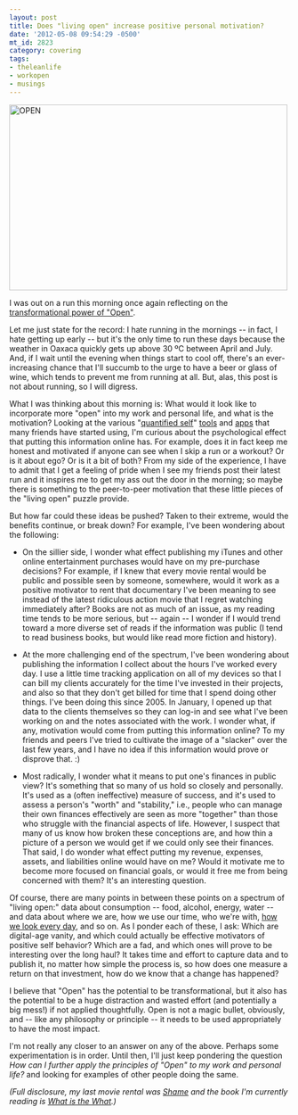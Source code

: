 ```yaml
---
layout: post
title: Does "living open" increase positive personal motivation?
date: '2012-05-08 09:54:29 -0500'
mt_id: 2823
category: covering
tags:
- theleanlife
- workopen
- musings
---
```

<a href="http://www.flickr.com/photos/matthileo/4826783509/" title="OPEN by matthileo, on Flickr"><img src="http://farm5.staticflickr.com/4118/4826783509_4b98dc290b.jpg" width="500" height="333" alt="OPEN"></a>
<br />

I was out on a run this morning once again reflecting on the [transformational power of "Open"](http://www.phillipadsmith.com/2012/04/reflecting-on-the-transformational-power-of-open.html).

Let me just state for the record: I hate running in the mornings -- in fact, I hate getting up early -- but it's the only time to run these days because the weather in Oaxaca quickly gets up above 30 &ordm;C between April and July. And, if I wait until the evening when things start to cool off, there's an ever-increasing chance that I'll succumb to the urge to have a beer or glass of wine, which tends to prevent me from running at all. But, alas, this post is not about running, so I will digress.

What I was thinking about this morning is: What would it look like to incorporate more "open" into my work and personal life, and what is the motivation? Looking at the various "[quantified self](https://en.wikipedia.org/wiki/Quantified_Self)" [tools](http://www.nike.com/fuelband/) and [apps](http://runkeeper.com/) that many friends have started using, I'm curious about the psychological effect that putting this information online has. For example, does it in fact keep me honest and motivated if anyone can see when I skip a run or a workout? Or is it about ego? Or is it a bit of both? From my side of the experience, I have to admit that I get a feeling of pride when I see my friends post their latest run and it inspires me to get my ass out the door in the morning; so maybe there is something to the peer-to-peer motivation that these little pieces of the "living open" puzzle provide.

But how far could these ideas be pushed? Taken to their extreme, would the benefits continue, or break down? For example, I've been wondering about the following:

* On the sillier side, I wonder what effect publishing my iTunes and other online entertainment purchases would have on my pre-purchase decisions? For example, if I knew that every movie rental would be public and possible seen by someone, somewhere, would it work as a positive motivator to rent that documentary I've been meaning to see instead of the latest ridiculous action movie that I regret watching immediately after? Books are not as much of an issue, as my reading time tends to be more serious, but -- again -- I wonder if I would trend toward a more diverse set of reads if the information was public (I tend to read business books, but would like read more fiction and history).

* At the more challenging end of the spectrum, I've been wondering about publishing the information I collect about the hours I've worked every day. I use a little time tracking application on all of my devices so that I can bill my clients accurately for the time I've invested in their projects, and also so that they don't get billed for time that I spend doing other things. I've been doing this since 2005. In January, I opened up that data to the clients themselves so they can log-in and see what I've been working on and the notes associated with the work. I wonder what, if any, motivation would come from putting this information online? To my friends and peers I've tried to cultivate the image of a "slacker" over the last few years, and I have no idea if this information would prove or disprove that.  :)

* Most radically, I wonder what it means to put one's finances in public view? It's something that so many of us hold so closely and personally. It's used as a (often ineffective) measure of success, and it's used to assess a person's "worth" and "stability," i.e., people who can manage their own finances effectively are seen as more "together" than those who struggle with the financial aspects of life. However, I suspect that many of us know how broken these conceptions are, and how thin a picture of a person we would get if we could only see their finances. That said, I do wonder what effect putting my revenue, expenses, assets, and liabilities online would have on me? Would it motivate me to become more focused on financial goals, or would it free me from being concerned with them? It's an interesting question.

Of course, there are many points in between these points on a spectrum of "living open:" data about consumption -- food, alcohol, energy, water -- and data about where we are, how we use our time, who we're with, [how we look every day](http://dailybooth.com/), and so on. As I ponder each of these, I ask: Which are digital-age vanity, and which could actually be effective motivators of positive self behavior? Which are a fad, and which ones will prove to be interesting over the long haul? It takes time and effort to capture data and to publish it, no matter how simple the process is, so how does one measure a return on that investment, how do we know that a change has happened?

I believe that "Open" has the potential to be transformational, but it also has the potential to be a huge distraction and wasted effort (and potentially a big mess!) if not applied thoughtfully. Open is not a magic bullet, obviously, and -- like any philosophy or principle -- it needs to be used appropriately to have the most impact.

I'm not really any closer to an answer on any of the above. Perhaps some experimentation is in order. Until then, I'll just keep pondering the question _How can I further apply the principles of "Open" to my work and personal life?_ and looking for examples of other people doing the same.

_(Full disclosure, my last movie rental was [Shame](http://www.imdb.com/title/tt1723811/) and the book I'm currently reading is [What is the What](http://www.amazon.com/What-Is-Autobiography-Valentino-Achak/dp/1932416641?tag=duckduckgo-d-20).)_
